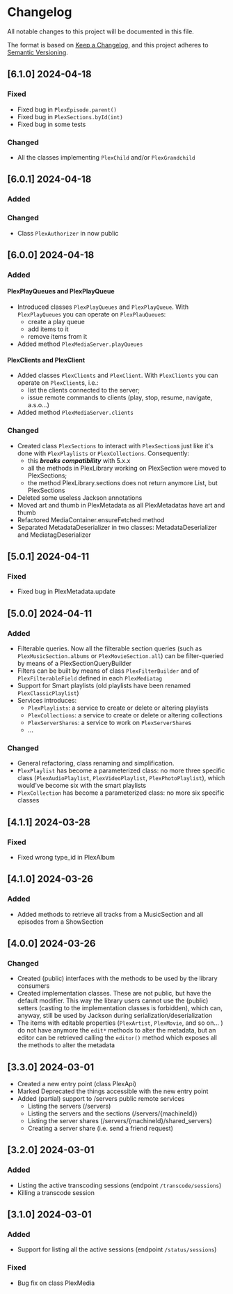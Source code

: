 # Changelog

All notable changes to this project will be documented in this file.

The format is based on [Keep a Changelog](https://keepachangelog.com/en/1.1.0/),
and this project adheres to [Semantic Versioning](https://semver.org/spec/v2.0.0.html).

## [6.1.0] 2024-04-18

### Fixed

- Fixed bug in `PlexEpisode.parent()`
- Fixed bug in `PlexSections.byId(int)`
- Fixed bug in some tests

### Changed

- All the classes implementing `PlexChild` and/or `PlexGrandchild`

## [6.0.1] 2024-04-18

### Added

### Changed

- Class `PlexAuthorizer` in now public

## [6.0.0] 2024-04-18

### Added

#### PlexPlayQueues and PlexPlayQueue

- Introduced classes `PlexPlayQueues` and `PlexPlayQueue`. With `PlexPlayQueues` you can operate on `PlexPlauQueue`s:
  - create a play queue
  - add items to it
  - remove items from it
- Added method `PlexMediaServer.playQueues`

#### PlexClients and PlexClient

- Added classes `PlexClients` and `PlexClient`. With `PlexClients` you can operate on `PlexClient`s, i.e.:
  - list the clients connected to the server;
  - issue remote commands to clients (play, stop, resume, navigate, a.s.o...)
- Added method `PlexMediaServer.clients`

### Changed

- Created class `PlexSections` to interact with `PlexSection`s just like it's done with `PlexPlaylists` or `PlexCollections`. Consequently:
  - this **_breaks compatibility_** with 5.x.x
  - all the methods in PlexLibrary working on PlexSection were moved to PlexSections;
  - the method PlexLibrary.sections does not return anymore List, but PlexSections
- Deleted some useless Jackson annotations
- Moved art and thumb in PlexMetadata as all PlexMetadatas have art and thumb
- Refactored MediaContainer.ensureFetched method
- Separated MetadataDeserializer in two classes: MetadataDeserializer and MediatagDeserializer  

## [5.0.1] 2024-04-11

### Fixed

- Fixed bug in PlexMetadata.update

## [5.0.0] 2024-04-11

### Added

- Filterable queries. Now all the filterable section queries (such as `PlexMusicSection.albums` or `PlexMovieSection.all`) can be filter-queried by means of a PlexSectionQueryBuilder
- Filters can be built by means of class `PlexFilterBuilder` and of `PlexFilterableField` defined in each `PlexMediatag`
- Support for Smart playlists (old playlists have been renamed `PlexClassicPlaylist`)
- Services introduces:
  - `PlexPlaylists`: a service to create or delete or altering playlists
  - `PlexCollections`: a service to create or delete or altering collections
  - `PlexServerShares`: a service to work on `PlexServerShare`s
  - ...

### Changed

- General refactoring, class renaming and simplification.
- `PlexPlaylist` has become a parameterized class: no more three specific class (`PlexAudioPlaylist`, `PlexVideoPlaylist`, `PlexPhotoPlaylist`), which would've become six with the smart playlists
- `PlexCollection` has become a parameterized class: no more six specific classes

## [4.1.1] 2024-03-28

### Fixed

- Fixed wrong type_id in PlexAlbum

## [4.1.0] 2024-03-26

### Added

- Added methods to retrieve all tracks from a MusicSection and all episodes from a ShowSection

## [4.0.0] 2024-03-26

### Changed

- Created (public) interfaces with the methods to be used by the library consumers
- Created implementation classes. These are not public, but have the default modifier. This way the library users cannot use the (public) setters (casting to the implementation classes is forbidden), which can, anyway, still be used by Jackson during serialization/deserialization
- The items with editable properties (`PlexArtist`, `PlexMovie`, and so on... ) do not have anymore the `edit*` methods to alter the metadata, but an editor can be retrieved calling the `editor()` method which exposes all the methods to alter the metadata

## [3.3.0] 2024-03-01

- Created a new entry point (class PlexApi)
- Marked Deprecated the things accessible with the new entry point
- Added (partial) support to /servers public remote services
  - Listing the servers (/servers)
  - Listing the servers and the sections (/servers/{machineId})
  - Listing the server shares (/servers/{machineId}/shared_servers)
  - Creating a server share (i.e. send a friend request)

## [3.2.0] 2024-03-01

### Added

- Listing the active transcoding sessions (endpoint `/transcode/sessions`)
- Killing a transcode session

## [3.1.0] 2024-03-01

### Added

- Support for listing all the active sessions (endpoint `/status/sessions`)

### Fixed

- Bug fix on class PlexMedia
